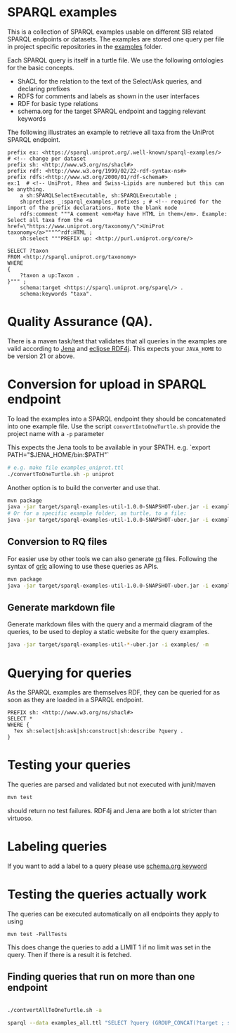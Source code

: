 # SPARQL examples

This is a collection of SPARQL examples usable on different SIB related SPARQL endpoints or datasets. The examples are stored one query per file in project specific repositories in the [examples](https://github.com/sib-swiss/sparql-examples/tree/master/examples) folder. 

Each SPARQL query is itself in a turtle file. We use the following ontologies for the basic concepts.

* ShACL for the relation to the text of the Select/Ask queries, and declaring prefixes
* RDFS for comments and labels as shown in the user interfaces
* RDF for basic type relations
* schema.org for the target SPARQL endpoint and tagging relevant keywords

The following illustrates an example to retrieve all taxa from the UniProt SPARQL endpoint.

```sparql
prefix ex: <https://sparql.uniprot.org/.well-known/sparql-examples/>  # <!-- change per dataset
prefix sh: <http://www.w3.org/ns/shacl#> 
prefix rdf: <http://www.w3.org/1999/02/22-rdf-syntax-ns#>
prefix rdfs:<http://www.w3.org/2000/01/rdf-schema#> 
ex:1  # <!-- UniProt, Rhea and Swiss-Lipids are numbered but this can be anything.
    a sh:SPARQLSelectExecutable, sh:SPARQLExecutable ;
    sh:prefixes _:sparql_examples_prefixes ; # <!-- required for the import of the prefix declarations. Note the blank node
    rdfs:comment """A comment <em>May have HTML in them</em>. Example: Select all taxa from the <a href=\"https://www.uniprot.org/taxonomy/\">UniProt taxonomy</a>"""^^rdf:HTML ;
    sh:select """PREFIX up: <http://purl.uniprot.org/core/>

SELECT ?taxon
FROM <http://sparql.uniprot.org/taxonomy>
WHERE
{
    ?taxon a up:Taxon .
}""" ;
    schema:target <https://sparql.uniprot.org/sparql/> .
    schema:keywords "taxa".
```

# Quality Assurance (QA).

There is a maven task/test that validates that all queries in the examples are valid according to [Jena](https://jena.apache.org) and [eclipse RDF4j](https://rdf4j.org/). This expects your `JAVA_HOME` to be version 21 or above.

# Conversion for upload in SPARQL endpoint

To load the examples into a SPARQL endpoint they should be concatenated into one example file. Use the script `convertIntoOneTurtle.sh` provide the project name with a `-p` parameter

This expects the Jena tools to be available in your $PATH. e.g. `export PATH="$JENA_HOME/bin:$PATH"`

```bash
# e.g. make file examples_uniprot.ttl
./convertToOneTurtle.sh -p uniprot
```

Another option is to build the converter and use that.

```bash
mvn package
java -jar target/sparql-examples-util-1.0.0-SNAPSHOT-uber.jar -i examples/ -p all -f jsonld
# Or for a specific example folder, as turtle, to a file:
java -jar target/sparql-examples-util-1.0.0-SNAPSHOT-uber.jar -i examples/ -p Bgee -f ttl > examples_Bgee.ttl
```

## Conversion to RQ files

For easier use by other tools we can also generate [rq](https://www.w3.org/TR/2013/REC-sparql11-query-20130321/#mediaType) files. Following the syntax of [grlc](https://grlc.io/) allowing to use these queries as APIs.
```bash
mvn package
java -jar target/sparql-examples-util-1.0.0-SNAPSHOT-uber.jar -i examples/ -p all -r
```

## Generate markdown file

Generate markdown files with the query and a mermaid diagram of the queries, to be used to deploy a static website for the query examples.

```bash
java -jar target/sparql-examples-util-*-uber.jar -i examples/ -m
```

# Querying for queries

As the SPARQL examples are themselves RDF, they can be queried for as soon as they are loaded in a SPARQL endpoint.
```sparql
PREFIX sh: <http://www.w3.org/ns/shacl#>
SELECT *
WHERE {
  ?ex sh:select|sh:ask|sh:construct|sh:describe ?query .
}
```

# Testing your queries

The queries are parsed and validated but not executed with junit/maven

```bash
mvn test
```
should return no test failures. RDF4j and Jena are both a lot stricter than virtuoso.


# Labeling queries

If you want to add a label to a query please use [schema.org keyword](https://schema.org/keywords)

# Testing the queries actually work

The queries can be executed automatically on all endpoints they apply to using

```
mvn test -PallTests
```

This does change the queries to add a LIMIT 1 if no limit was set in the query. Then if there is a result it is fetched.

## Finding queries that run on more than one endpoint

```bash

./contvertAllToOneTurtle.sh -a 

sparql --data examples_all.ttl "SELECT ?query (GROUP_CONCAT(?target ; separator=', ') AS ?targets) WHERE { ?query <https://schema.org/target> ?target } GROUP BY ?query HAVING (COUNT(DISTINCT ?target) > 1) "
```

